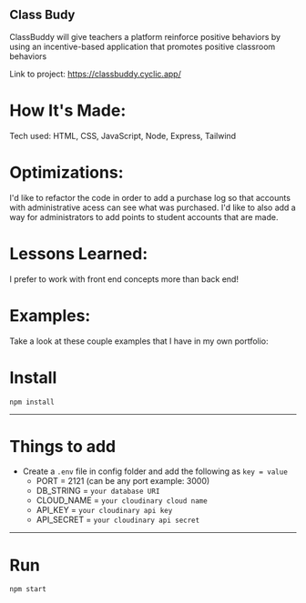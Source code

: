 ## Class Budy 
ClassBuddy will give teachers a platform reinforce positive behaviors by using an incentive-based application that promotes positive classroom behaviors

Link to project: https://classbuddy.cyclic.app/



# How It's Made:
Tech used: HTML, CSS, JavaScript, Node, Express, Tailwind


# Optimizations:

I'd like to refactor the code in order to add a purchase log so that accounts with administrative acess can see what was purchased. I'd like to also add a way for administrators to add points to student accounts that are made.

# Lessons Learned:

I prefer to work with front end concepts more than back end!

# Examples:

Take a look at these couple examples that I have in my own portfolio:






# Install

`npm install`

---

# Things to add

- Create a `.env` file in config folder and add the following as `key = value`
  - PORT = 2121 (can be any port example: 3000)
  - DB_STRING = `your database URI`
  - CLOUD_NAME = `your cloudinary cloud name`
  - API_KEY = `your cloudinary api key`
  - API_SECRET = `your cloudinary api secret`

---

# Run

`npm start`
